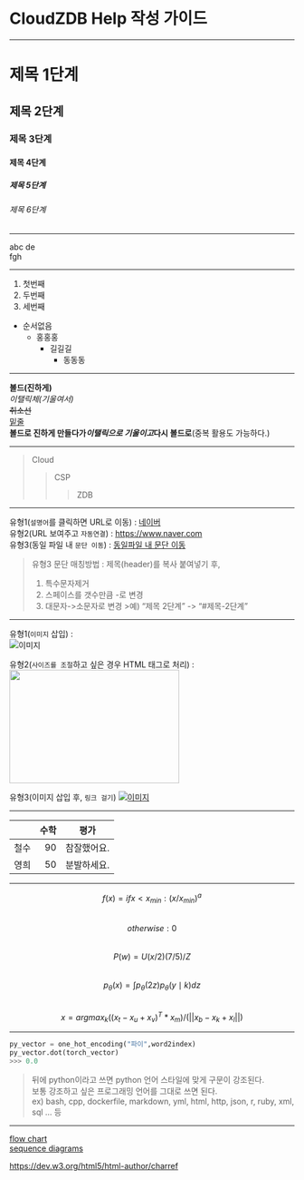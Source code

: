 # CloudZDB Help 작성 가이드

<!-- 수평선 -->
--- 

<!-- 제목 -->
# 제목 1단계
## 제목 2단계
### 제목 3단계
#### 제목 4단계
##### 제목 5단계
###### 제목 6단계

---

<!-- 개행 : 띄워쓰기 2번+엔터 입력 -->
abc  de  
fgh

---

<!-- List -->
1. 첫번째
1. 두번째
1. 세번째

+ 순서없음
    - 홍홍홍
        * 길길길
            + 동동동

---

<!-- 강조 -->
__볼드(진하게)__  
_이탤릭체(기울여서)_    
~~취소선~~  
<u>밑줄</u>  
__볼드로 진하게 만들다가*이탤릭으로 기울이고*다시 볼드로__(중복 활용도 가능하다.)

---

<!-- 인용구 -->
> Cloud
>> CSP
>>> ZDB

---

<!-- 링크 -->
유형1(`설명어`를 클릭하면 URL로 이동) : [네이버](https://www.naver.com "마우스를 올려놓으면 말풍선이 나옵니다.")  
유형2(URL 보여주고 `자동연결`) : <https://www.naver.com>  
유형3(동일 파일 내 `문단 이동`) : [동일파일 내 문단 이동](#제목-2단계)

>유형3 문단 매칭방법 : 제목(header)를 복사 붙여넣기 후,
>1) 특수문자제거
>2) 스페이스를 갯수만큼 -로 변경
>3) 대문자->소문자로 변경
    >예) “제목 2단계” -> “#제목-2단계”

---

<!-- 이미지 -->
유형1(`이미지` 삽입) :  
![이미지](https://cdn.clien.net/web/api/file/F01/8943891/37854b4f3dc856.png&gif=true "고야이")

유형2(`사이즈를 조절`하고 싶은 경우 HTML 태그로 처리) :   
<img src="https://cdn.clien.net/web/api/file/F01/8943891/37854b4f3dc856.png&gif=true" width="300" height="200">

유형3(이미지 삽입 후, `링크 걸기`)
[![이미지](https://cdn.clien.net/web/api/file/F01/8943891/37854b4f3dc856.png&gif=true)](https://clien-achive.blogspot.com/2019/09/blog-post_47.html)

---

<!-- 표 -->
|                    | 수학 |    평가   |  
|:--- | ---: | :---: |  
| 철수                |  90 | 참잘했어요. |  
| 영희                |  50 | 분발하세요. |

---

<!-- 수식 -->
$$f(x)= if x < x_{min} : (x/x_{min})^a$$  
$$otherwise : 0$$  
$$P(w)=U(x/2)(7/5)/Z$$  
$$p_{\theta}(x) = \int p_{\theta}(2z)p_{\theta}(y\mid k)dz$$  
$$x = argmax_k((x_t-x_u+x_v)^T*x_m)/(||x_b-x_k+x_l||)$$

---

<!-- 코드 블록 -->
```python
py_vector = one_hot_encoding("파이",word2index)
py_vector.dot(torch_vector)
>>> 0.0
```

>뒤에 python이라고 쓰면 python 언어 스타일에 맞게 구문이 강조된다.  
>보통 강조하고 싶은 프로그래밍 언어를 그대로 쓰면 된다.  
>ex) bash, cpp, dockerfile, markdown, yml, html, http, json, r, ruby, xml, sql … 등

---

<!-- UML 다이어그램 -->
[flow chart](http://flowchart.js.org/ "FlowChart")  
[sequence diagrams](https://bramp.github.io/js-sequence-diagrams/ "SequenceDiagrams") 



https://dev.w3.org/html5/html-author/charref













 
